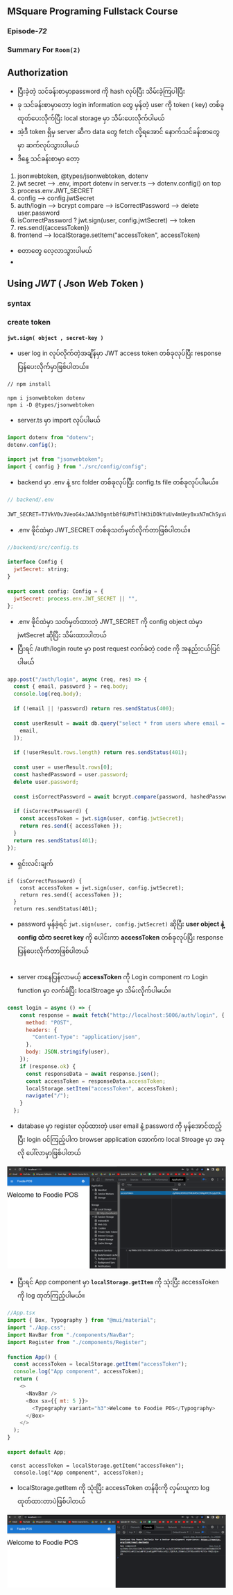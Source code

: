 ﻿## MSquare Programing Fullstack Course
### Episode-*72* 
### Summary For `Room(2)` 
## Authorization 
- ပြီးခဲ့တဲ့ သင်ခန်းစာမှာpassword ကို hash လုပ်ပြီး သိမ်းခဲ့ကြပါပြီး
-  ခု သင်ခန်းစာမှာတော့ login information တွေ မှန်တဲ့ user ကို token ( key) တစ်ခုထုတ်ပေးလိုက်ပြီး local storage မှာ သိမ်းပေးလိုက်ပါမယ်
- အဲ့ဒီ token ရှိမှ server ဆီက data တွေ fetch လို့ရအောင် နောက်သင်ခန်းစာတွေမှာ ဆက်လုပ်သွားပါမယ်
- ဒီနေ့ သင်ခန်းစာမှာ တော့
1. jsonwebtoken, @types/jsonwebtoken, dotenv
2. jwt secret --> .env, import dotenv in server.ts --> dotenv.config() on top
3. process.env.JWT_SECRET
4. config --> config.jwtSecret
5. auth/login --> bcrypt compare --> isCorrectPassword --> delete user.password
6. isCorrectPassword ? jwt.sign(user, config.jwtSecret) --> token
7. res.send({accessToken})
8. frontend --> localStorage.setItem("accessToken", accessToken)
- စတာတွေ လေ့လာသွားပါမယ်
- 
 ##  Using *JWT* ( *J*son *W*eb *T*oken )
 ### syntax 
 ### create token
 **`jwt.sign( object , secret-key )`**
- user log in လုပ်လိုက်တဲ့အချိန်မှာ JWT access token တစ်ခုလုပ်ပြီး response ပြန်ပေးလိုက်မှာဖြစ်ပါတယ်။
```console
// npm install

npm i jsonwebtoken dotenv
npm i -D @types/jsonwebtoken 
```
- server.ts မှာ import လုပ်ပါမယ်

```js
import dotenv from "dotenv";
dotenv.config();

import jwt from "jsonwebtoken";
import { config } from "./src/config/config";
```
-  backend မှာ .env နဲ့ src folder တစ်ခုလုပ်ပြီး config.ts file တစ်ခုလုပ်ပါမယ်။

```js
// backend/.env

JWT_SECRET=T7VkV0vJVeoG4xJAAJh0gntb8f6UPhTlhH3iDOkYuUv4mUey0xxN7mChSyxWCi4YZKWxzYpRfaHZyTNw2Jjfj9SGHG7DmVnaj7zT
```
- .env ဖိုင်ထဲမှာ JWT_SECRET တစ်ခုသတ်မှတ်လိုက်တာဖြစ်ပါတယ်။
```js
//backend/src/config.ts

interface Config {
  jwtSecret: string;
}

export const config: Config = {
  jwtSecret: process.env.JWT_SECRET || "",
};

```
- .env ဖိုင်ထဲမှာ သတ်မှတ်ထားတဲ့ JWT_SECRET ကို config object ထဲမှာ jwtSecret ဆိုပြီး သိမ်းထားပါတယ်
- ပြီးရင် /auth/login route မှာ post request လက်ခံတဲ့ code  ကို အနည်းငယ်ပြင်ပါမယ်
```js
app.post("/auth/login", async (req, res) => {
  const { email, password } = req.body;
  console.log(req.body);

  if (!email || !password) return res.sendStatus(400);

  const userResult = await db.query("select * from users where email = $1", [
    email,
  ]);

  if (!userResult.rows.length) return res.sendStatus(401);

  const user = userResult.rows[0];
  const hashedPassword = user.password;
  delete user.password;
 
  const isCorrectPassword = await bcrypt.compare(password, hashedPassword);
 
  if (isCorrectPassword) {
    const accessToken = jwt.sign(user, config.jwtSecret);
    return res.send({ accessToken });
  }
  return res.sendStatus(401);
});
```
- ရှင်းလင်းချက်
```
if (isCorrectPassword) {
    const accessToken = jwt.sign(user, config.jwtSecret);
    return res.send({ accessToken });
  }
  return res.sendStatus(401);
```
- password မှန်ခဲ့ရင် `jwt.sign(user, config.jwtSecret)` ဆိုပြီး **user object နဲ့  config ထဲက secret key** ကို ပေါင်းကာ **accessToken** တစ်ခုလုပ်ပြီး response ပြန်ပေးလိုက်တာဖြစ်ပါတယ်
##
- server ကနေပြန်လာမယ့် **accessToken** ကို Login component က Login function မှာ လက်ခံပြီး localStroage မှာ သိမ်းလိုက်ပါမယ်။

```js
const login = async () => {
    const response = await fetch("http://localhost:5006/auth/login", {
      method: "POST",
      headers: {
        "Content-Type": "application/json",
      },
      body: JSON.stringify(user),
    });
    if (response.ok) {
      const responseData = await response.json();
      const accessToken = responseData.accessToken;
      localStorage.setItem("accessToken", accessToken);
      navigate("/");
    }
  };
```
- database  မှာ register လုပ်ထားတဲ့ user email  နဲ့  password ကို မှန်အောင်ထည့်ပြီး login ၀င်ကြည့်ပါက browser application အောက်က local Stroage မှာ အခုလို ပေါ်လာမှာဖြစ်ပါတယ်

![enter image description here](https://github.com/Aungmyanmar32/msquare-m5-summaries/blob/main/Screenshot%202023-05-15%20211825.png?raw=true)
- ပြီးရင် App component မှာ **`localStorage.getItem`** ကို သုံးပြီး accessToken ကို log ထုတ်ကြည့်ပါမယ်။

```js
//App.tsx
import { Box, Typography } from "@mui/material";
import "./App.css";
import NavBar from "./components/NavBar";
import Register from "./components/Register";

function App() {
  const accessToken = localStorage.getItem("accessToken");
  console.log("App component", accessToken);
  return (
    <>
      <NavBar />
      <Box sx={{ mt: 5 }}>
        <Typography variant="h3">Welcome to Foodie POS</Typography>
      </Box>
    </>
  );
}

export default App;

```

```
 const accessToken = localStorage.getItem("accessToken");
  console.log("App component", accessToken);
```
- localStorage.getItem ကို သုံးပြီး accessToken တန်ဖိုးကို လှမ်းယူကာ log ထုတ်ထားတာပဲဖြစ်ပါတယ်

![enter image description here](https://github.com/Aungmyanmar32/msquare-m5-summaries/blob/main/Screenshot%202023-05-15%20211304.png?raw=true)
